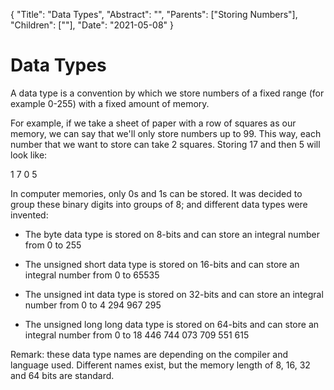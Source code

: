 {
    "Title": "Data Types",
    "Abstract": "",
    "Parents": ["Storing Numbers"],
    "Children": [""],
    "Date": "2021-05-08"
}

# Data Types

A data type is a convention by which we store numbers of a fixed range (for example 0-255) with a fixed amount of memory.

For example, if we take a sheet of paper with a row of squares as our memory, we can say that we'll only store numbers up to 99. This way, each number that we want to store can take 2 squares. Storing 17 and then 5 will look like:

1    7    0    5

In computer memories, only 0s and 1s can be stored. It was decided to group these binary digits into groups of 8; and different data types were invented:

- The byte data type is stored on 8-bits and can store an integral number from 0 to 255

- The unsigned short data type is stored on 16-bits and can store an integral number from 0 to 65535

- The unsigned int data type is stored on 32-bits and can store an integral number from 0 to 4 294 967 295

- The unsigned long long data type is stored on 64-bits and can store an integral number from 0 to 18 446 744 073 709 551 615

Remark: these data type names are depending on the compiler and language used. Different names exist, but the memory length of 8, 16, 32 and 64 bits are standard.